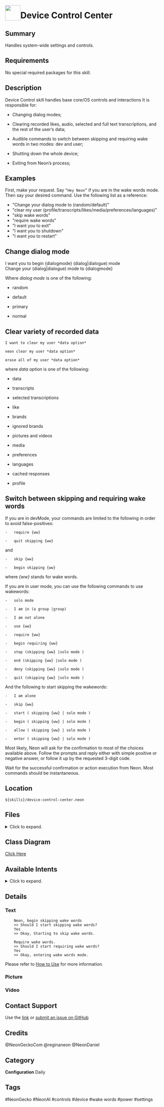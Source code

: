 # <img src='https://0000.us/klatchat/app/files/neon_images/icons/neon_skill.png' card_color="#FF8600" width="50" style="vertical-align:bottom">Device Control Center

## Summary

Handles system-wide settings and controls.

## Requirements

No special required packages for this skill.

## Description

Device Control skill handles base core/OS controls and interactions It is responsible for:

-   Changing dialog modes;
    
-   Clearing recorded likes, audio, selected and full text transcriptions, and the rest of the user’s data;
    
-   Audible commands to switch between skipping and requiring wake words in two modes: dev and user;

-   Shutting down the whole device;
    
-   Exiting from Neon’s process;

  

## Examples

First, make your request. Say `“Hey Neon”` if you are in the wake words mode. Then say your desired command. Use the following list as a reference:

- "Change your dialog mode to (random/default)"
- "clear my user (profile/transcripts/likes/media/preferences/languages)"
- "skip wake words"
- "require wake words"
- "I want you to exit"
- "I want you to shutdown"
- "I want you to restart"

## Change dialog mode

I want you to begin {dialogmode} (dialog|dialogue) mode  
Change your (dialog|dialogue) mode to {dialogmode}

  

Where *dialog mode* is one of the following:

-   random
    
-   default
    
-   primary
    
-   normal
    

## Clear variety of recorded data

    I want to clear my user *data option*
    
    neon clear my user *data option*
    
    erase all of my user *data option*

  

where *data option* is one of the following:

-   data
    
-   transcripts
    
-   selected transcriptions
    
-   like
    
-   brands
    
-   ignored brands
    
-   pictures and videos
    
-   media
    
-   preferences
    
-   languages
    
-   cached responses
    
-   profile
    

## Switch between skipping and requiring wake words

If you are in devMode, your commands are limited to the following in order to avoid false-positives:

    -   require {ww}
        
    -   quit skipping {ww}
    

  

and

  

    -   skip {ww}
        
    -   begin skipping {ww}
        

  

where *{ww}* stands for wake words.

If you are in user mode, you can use the following commands to use wakewords:

    -   solo mode
        
    -   I am in (a group |group)
        
    -   I am not alone
        
    -   use {ww}
        
    -   require {ww}
        
    -   begin requiring {ww}
        
    -   stop (skipping {ww} |solo mode )
        
    -   end (skipping {ww} |solo mode )
        
    -   deny (skipping {ww} |solo mode )
        
    -   quit (skipping {ww} |solo mode )
    

  

And the following to start skipping the wakewords:

    -   I am alone
        
    -   skip {ww}
        
    -   start ( skipping {ww} | solo mode )
        
    -   begin ( skipping {ww} | solo mode )
        
    -   allow ( skipping {ww} | solo mode )
        
    -   enter ( skipping {ww} | solo mode )

Most likely, Neon will ask for the confirmation to most of the choices available above. Follow the prompts and reply 
either with simple positive or negative answer, or follow it up by the requested 3-digit code.

Wait for the successful confirmation or action execution from Neon. Most commands should be instantaneous.

## Location

    ${skills}/device-control-center.neon

## Files
<details>
<summary>Click to expand.</summary>
<br>

    ${skills}/device-control-center.neon/__init__.py  
    ${skills}/device-control-center.neon/test  
    ${skills}/device-control-center.neon/test/intent  
    ${skills}/device-control-center.neon/test/intent/StopSkippingWakeWords.intent.json  
    ${skills}/device-control-center.neon/test/intent/StartSkippingWakeWords.intent.json  
    ${skills}/device-control-center.neon/test/intent/updateNeon.intent.json  
    ${skills}/device-control-center.neon/test/intent/DevStopSkippingWakeWords.intent.json  
    ${skills}/device-control-center.neon/test/intent/DevStartSkippingWakeWords.intent.json  
    ${skills}/device-control-center.neon/test/intent/exit_shutdown.json  
    ${skills}/device-control-center.neon/test/intent/ChangeDialogOptions.intent.json  
    ${skills}/device-control-center.neon/settings.json  
    ${skills}/device-control-center.neon/vocab  
    ${skills}/device-control-center.neon/vocab/en-us  
    ${skills}/device-control-center.neon/vocab/en-us/show_demo.intent  
    ${skills}/device-control-center.neon/vocab/en-us/dev_skip_ww_finish.intent  
    ${skills}/device-control-center.neon/vocab/en-us/exit_shutdown.intent  
    ${skills}/device-control-center.neon/vocab/en-us/change_dialog.intent  
    ${skills}/device-control-center.neon/vocab/en-us/random_number.entity  
    ${skills}/device-control-center.neon/vocab/en-us/dev_skip_ww_start.intent  
    ${skills}/device-control-center.neon/vocab/en-us/clear_user_data.intent  
    ${skills}/device-control-center.neon/vocab/en-us/neon.voc  
    ${skills}/device-control-center.neon/vocab/en-us/dialogmode.entity  
    ${skills}/device-control-center.neon/vocab/en-us/ww.entity  
    ${skills}/device-control-center.neon/vocab/en-us/update_neon.voc  
    ${skills}/device-control-center.neon/vocab/en-us/confirm_no.voc  
    ${skills}/device-control-center.neon/vocab/en-us/confirm_yes.voc  
    ${skills}/device-control-center.neon/vocab/en-us/skip_ww_start.intent  
    ${skills}/device-control-center.neon/vocab/en-us/confirm_numeric.intent  
    ${skills}/device-control-center.neon/vocab/en-us/skip_ww_finish.intent  
    ${skills}/device-control-center.neon/README.md
</details>

## Class Diagram

[Click Here](https://0000.us/klatchat/app/files/neon_images/class_diagrams/device-control-center.png)

## Available Intents
<details>
<summary>Click to expand.</summary>
<br>

### show_demo.intent

    neon i want to see demo  
    neon show me the demo

  

### dev_skip_ww_finish.intent

    require {ww}  
    quit skipping {ww}

  

### exit_shutdown.intent

    i want you to (exit|shutdown|shut down)

### change_dialog.intent

    switch to (the|) {dialogmode} (dialog|dialogue) mode  
    i want you to begin {dialogmode} (dialog|dialogue) mode  
    change your (dialog|dialogue) mode to {dialogmode}  
    change your (dialog|dialogue) mode

### random_number.entity

    ###  
    # # #

  

### dev_skip_ww_start.intent

    skip {ww}  
    begin skipping {ww}

  

### clear_user_data.intent

    clear my user data  
    clear all of my user data  
    erase my user data  
    erase all of my user data  
    i want to clear my user selected transcriptions  
    i want to clear my user selected transcripts  
    i want to clear my user selected transcript  
    i want to clear my user ignored brands  
    i want to clear my user ignored brands  
    i want to clear my user transcripts  
    i want to clear my user transcript  
    i want to clear my user likes  
    i want to clear my user like  
    i want to clear my user brands  
    i want to clear my user brand  
    i want to clear my user data  
    i want to erase my user selected transcriptions  
    i want to erase my user selected transcripts  
    i want to erase my user selected transcript  
    i want to erase my user ignored brands  
    i want to erase my user ignored brand  
    i want to erase my user transcripts  
    i want to erase my user transcript  
    i want to erase my user likes  
    i want to erase my user like  
    i want to erase my user brands  
    i want to erase my user brand  
    i want to erase my user pictures and videos  
    i want to erase my user media  
    i want to erase my user preferences  
    i want to erase my user languages  
    i want to erase my user cached responses  
    i want to erase my user profile  
    neon clear my user selected transcriptions  
    neon clear my user selected transcripts  
    neon clear my user selected transcript  
    neon clear my user ignored brands  
    neon clear my user ignored brand  
    neon clear my user transcripts  
    neon clear my user transcript  
    neon clear my user likes  
    neon clear my user like  
    neon clear my user brands  
    neon clear my user brand  
    neon clear my user data  
    neon erase my user selected transcriptions  
    neon erase my user selected transcripts  
    neon erase my user selected transcript  
    neon erase my user ignored brands  
    neon erase my user ignored brand  
    neon erase my user transcripts  
    neon erase my user transcript  
    neon erase my user likes  
    neon erase my user like  
    neon erase my user brands  
    neon erase my user brand  
    neon erase my user pictures and videos  
    neon erase my user media  
    neon erase my user preferences  
    neon erase my user languages  
    neon erase my user cached responses  
    neon erase my user profile

### neon.voc

    neon  
    leon  
    nyan

### dialogmode.entity

    random  
    default  
    primary  
    normal

### ww.entity

    wake words  
    awake words  
    weight words  
    wakewords  
    awakewords  
    weightwords

  

### update_neon.voc

    update my neon device  
    update my device software  
    check for updates

  

### confirm_no.voc

    no  
    stop  
    break  
    exit  
    quit  
    end  
    nevermind  
    cancel  
    never mind

### confirm_yes.voc

    yes  
    continue  
    go ahead  
    begin  
    start

### skip_ww_start.intent

    i am alone  
    skip {ww}  
    start ( skipping {ww} | solo mode )  
    begin ( skipping {ww} | solo mode )  
    allow ( skipping {ww} | solo mode )  
    enter ( skipping {ww} | solo mode )  
    and her ( skipping {ww} | solo mode )

### confirm_numeric.intent

    go ahead {random_number}

  

### skip_ww_finish.intent

    solo mode  
    i am in (a group |group)  
    i am not alone  
    use {ww}  
    require {ww}  
    begin requiring {ww}  
    stop (skipping {ww} |solo mode )  
    end (skipping {ww} |solo mode )  
    deny (skipping {ww} |solo mode )  
    quit (skipping {ww} |solo mode )

 </details>

## Details

### Text

        Neon, begin skipping wake words
        >> Should I start skipping wake words?
        Yes
        >> Okay, Starting to skip wake words.
    
        Require wake words.
        >> Should I start requiring wake words?
        Yes
        >> Okay, entering wake words mode.

Please refer to [How to Use](how-to-use) for more information.

### Picture

### Video

## Contact Support

Use the [link](https://neongecko.com/ContactUs) or [submit an issue on GitHub](https://help.github.com/en/articles/creating-an-issue)

## Credits

@NeonGeckoCom
@reginaneon
@NeonDaniel

## Category
**Configuration**
Daily

## Tags
#NeonGecko
#NeonAI
#controls
#device
#wake words
#power
#settings





